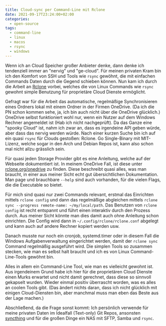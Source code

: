 ```yaml
---
title: Cloud-sync per Command-Line mit Rclone
date: 2021-09-17T23:24:00+02:00
categories:
  - open-source
tags:
  - command-line
  - linux
  - macos
  - rsync
  - windows
---
```

Wenn ich an Cloud Speicher großer Anbieter denke, dann denke ich tendenziell immer an "nervig" und "ge-cloud".
Für meinen privaten Kram bin ich den Komfort von SSH und Tools wie `rsync` gewöhnt, die mit einfachen Commands Daten durch die Gegend schieben können.
Nun kam ich durch die Arbeit an [Rclone](https://github.com/rclone/rclone) vorbei, welches die von Linux Commands wie `rsync` gewohnt simple Benutzung für proprietäre Cloud Dienste ermöglicht.
<!--more-->

Gefragt war für die Arbeit das automatische, regelmäßige Synchronisieren eines Ordners lokal mit einem Ordner in der Firmen OneDrive.
(Da ich die PN schon kommen sehe, ja, ich bin auch nicht über die OneDrive glücklich.)
OneDrive selbst funktioniert wohl nur, wenn ein Nutzer auf dem Windows Rechner angemeldet ist (Hab ich nicht nachgeprüft).
Da das Ganze eine "spooky Cloud" ist, nahm ich zwar an, dass es irgendeine API geben würde, aber dass das nervig werden würde.
Nach einer kurzen Suche bin ich auf ein quasi `rsync` für Clouds gestoßen: Rclone.
Go Single-Binary mit MIT-Lizenz, welche sogar in den Arch und Debian Repos ist, kann also schon mal nicht allzu grässlich sein.

Für quasi jeden Storage Provider gibt es eine Anleitung, welche auf der Webseite dokumentiert ist.
In meinem OneDrive Fall, ist diese unter [rclone.org/onedrive](https://rclone.org/onedrive/) zu finden.
Diese beschreibt quasi alles, was man braucht, in einer aus meiner Sicht echt gut übersichtlichen Dokumentation.
Man page und brauchbare `--help` sind auch vorhanden, für die vielen Flags, die die Executable so bietet.

Für mich sind quasi nur zwei Commands relevant, erstmal das Einrichten mittels `rclone config` und dann das regelmäßige abgleichen mittels `rclone sync --progress remote-name: ~/my/local/path`.
Das Benutzen von `rclone config` ist recht entspannt und führt einen interaktiv durch den Prozess durch.
Aus meiner Sicht könnte man dies damit auch ohne Anleitung schon einrichten.
Die Config wird dann in `~/.config/rclone/rclone.conf` abgelegt und kann auch auf andere Rechner kopiert werden usw.

Danach musste nur noch ein cronjob, systemd.timer oder in diesem Fall die Windows Aufgabenverwaltung eingerichtet werden, damit der `rclone sync` Command regelmäßig ausgeführt wird.
Die simplen Tools so zusammen stecken, wie man es selbst halt braucht und ich es von Linux Command-Line-Tools gewöhnt bin.

Alles in allem ein Command-Line Tool, wie man es vielleicht gewohnt ist.
Aus irgendeinem Grund habe ich hier für die proprietären Cloud Dienste einen Murks erwartet und nicht damit gerechnet, dass diese so sinnvoll gekapselt wurden.
Wieder einmal positiv überrascht worden, was es alles an coolen Tools gibt.
(Das ändert nichts daran, dass ich nicht glücklich mit einigen Cloud-Diensten bin, aber manchmal muss man eben das Beste aus der Lage machen.)

Abschließend, da die Frage sonst kommt: Ich persönlich verwende für meine privaten Daten im Idealfall (Text-only) Git Repos, ansonsten [syncthing](https://github.com/syncthing/syncthing) und für die großen Dinge ein NAS mit SFTP, Samba und `rsync`.
